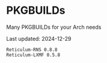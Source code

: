# PKGBUILDs
Many PKGBUILDs for your Arch needs

Last updated: 2024-12-29

```
Reticulum-RNS 0.8.8
Reticulum-LXMF 0.5.8
```
